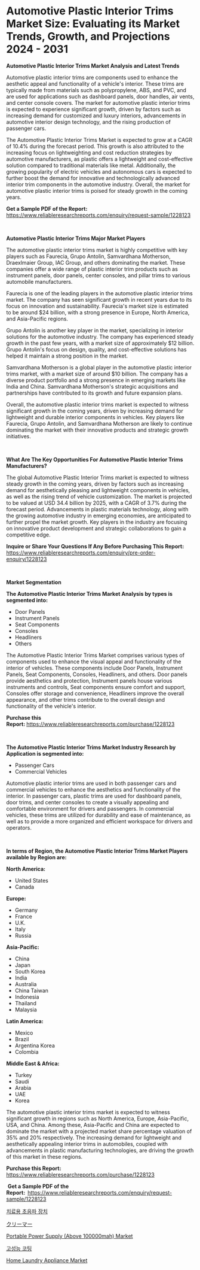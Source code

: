 <p><h1>Automotive Plastic Interior Trims Market Size: Evaluating its Market Trends, Growth, and Projections 2024 - 2031</h1></p><p><strong>Automotive Plastic Interior Trims Market Analysis and Latest Trends</strong></p>
<p><p>Automotive plastic interior trims are components used to enhance the aesthetic appeal and functionality of a vehicle's interior. These trims are typically made from materials such as polypropylene, ABS, and PVC, and are used for applications such as dashboard panels, door handles, air vents, and center console covers. The market for automotive plastic interior trims is expected to experience significant growth, driven by factors such as increasing demand for customized and luxury interiors, advancements in automotive interior design technology, and the rising production of passenger cars.</p><p>The Automotive Plastic Interior Trims Market is expected to grow at a CAGR of 10.4% during the forecast period. This growth is also attributed to the increasing focus on lightweighting and cost reduction strategies by automotive manufacturers, as plastic offers a lightweight and cost-effective solution compared to traditional materials like metal. Additionally, the growing popularity of electric vehicles and autonomous cars is expected to further boost the demand for innovative and technologically advanced interior trim components in the automotive industry. Overall, the market for automotive plastic interior trims is poised for steady growth in the coming years.</p></p>
<p><strong>Get a Sample PDF of the Report:&nbsp;</strong> <a href="https://www.reliableresearchreports.com/enquiry/request-sample/1228123">https://www.reliableresearchreports.com/enquiry/request-sample/1228123</a></p>
<p>&nbsp;</p>
<p><strong>Automotive Plastic Interior Trims Major Market Players</strong></p>
<p><p>The automotive plastic interior trims market is highly competitive with key players such as Faurecia, Grupo Antolin, Samvardhana Motherson, Draexlmaier Group, IAC Group, and others dominating the market. These companies offer a wide range of plastic interior trim products such as instrument panels, door panels, center consoles, and pillar trims to various automobile manufacturers.</p><p>Faurecia is one of the leading players in the automotive plastic interior trims market. The company has seen significant growth in recent years due to its focus on innovation and sustainability. Faurecia's market size is estimated to be around $24 billion, with a strong presence in Europe, North America, and Asia-Pacific regions.</p><p>Grupo Antolin is another key player in the market, specializing in interior solutions for the automotive industry. The company has experienced steady growth in the past few years, with a market size of approximately $12 billion. Grupo Antolin's focus on design, quality, and cost-effective solutions has helped it maintain a strong position in the market.</p><p>Samvardhana Motherson is a global player in the automotive plastic interior trims market, with a market size of around $10 billion. The company has a diverse product portfolio and a strong presence in emerging markets like India and China. Samvardhana Motherson's strategic acquisitions and partnerships have contributed to its growth and future expansion plans.</p><p>Overall, the automotive plastic interior trims market is expected to witness significant growth in the coming years, driven by increasing demand for lightweight and durable interior components in vehicles. Key players like Faurecia, Grupo Antolin, and Samvardhana Motherson are likely to continue dominating the market with their innovative products and strategic growth initiatives.</p></p>
<p>&nbsp;</p>
<p><strong>What Are The Key Opportunities For Automotive Plastic Interior Trims Manufacturers?</strong></p>
<p><p>The global Automotive Plastic Interior Trims market is expected to witness steady growth in the coming years, driven by factors such as increasing demand for aesthetically pleasing and lightweight components in vehicles, as well as the rising trend of vehicle customization. The market is projected to be valued at USD 34.4 billion by 2025, with a CAGR of 3.7% during the forecast period. Advancements in plastic materials technology, along with the growing automotive industry in emerging economies, are anticipated to further propel the market growth. Key players in the industry are focusing on innovative product development and strategic collaborations to gain a competitive edge.</p></p>
<p><strong>Inquire or Share Your Questions If Any Before Purchasing This Report:</strong> <a href="https://www.reliableresearchreports.com/enquiry/pre-order-enquiry/1228123">https://www.reliableresearchreports.com/enquiry/pre-order-enquiry/1228123</a></p>
<p>&nbsp;</p>
<p><strong>Market Segmentation</strong></p>
<p><strong>The Automotive Plastic Interior Trims Market Analysis by types is segmented into:</strong></p>
<p><ul><li>Door Panels</li><li>Instrument Panels</li><li>Seat Components</li><li>Consoles</li><li>Headliners</li><li>Others</li></ul></p>
<p><p>The Automotive Plastic Interior Trims Market comprises various types of components used to enhance the visual appeal and functionality of the interior of vehicles. These components include Door Panels, Instrument Panels, Seat Components, Consoles, Headliners, and others. Door panels provide aesthetics and protection, Instrument panels house various instruments and controls, Seat components ensure comfort and support, Consoles offer storage and convenience, Headliners improve the overall appearance, and other trims contribute to the overall design and functionality of the vehicle's interior.</p></p>
<p><strong>Purchase this Report:&nbsp;</strong><a href="https://www.reliableresearchreports.com/purchase/1228123">https://www.reliableresearchreports.com/purchase/1228123</a></p>
<p>&nbsp;</p>
<p><strong>The Automotive Plastic Interior Trims Market Industry Research by Application is segmented into:</strong></p>
<p><ul><li>Passenger Cars</li><li>Commercial Vehicles</li></ul></p>
<p><p>Automotive plastic interior trims are used in both passenger cars and commercial vehicles to enhance the aesthetics and functionality of the interior. In passenger cars, plastic trims are used for dashboard panels, door trims, and center consoles to create a visually appealing and comfortable environment for drivers and passengers. In commercial vehicles, these trims are utilized for durability and ease of maintenance, as well as to provide a more organized and efficient workspace for drivers and operators.</p></p>
<p>&nbsp;</p>
<p><strong>In terms of Region, the Automotive Plastic Interior Trims Market Players available by Region are:</strong></p>
<p>
    <p> <strong> North America: </strong>
        <ul>
            <li>United States</li>
            <li>Canada</li>
        </ul>
        </p> 
    <p> <strong> Europe: </strong>
        <ul>
            <li>Germany</li>
            <li>France</li>
            <li>U.K.</li>
            <li>Italy</li>
            <li>Russia</li>
        </ul>
        </p> 
    <p> <strong> Asia-Pacific: </strong>
        <ul>
            <li>China</li>
            <li>Japan</li>
            <li>South Korea</li>
            <li>India</li>
            <li>Australia</li>
            <li>China Taiwan</li>
            <li>Indonesia</li>
            <li>Thailand</li>
            <li>Malaysia</li>
        </ul>
        </p> 
    <p> <strong> Latin America: </strong>
        <ul>
            <li>Mexico</li>
            <li>Brazil</li>
            <li>Argentina Korea</li>
            <li>Colombia</li>
        </ul>
        </p> 
    <p> <strong> Middle East & Africa: </strong>
        <ul>
            <li>Turkey</li>
            <li>Saudi</li>
            <li>Arabia</li>
            <li>UAE</li>
            <li>Korea</li>
        </ul>
    </p>
    </p>
<p><p>The automotive plastic interior trims market is expected to witness significant growth in regions such as North America, Europe, Asia-Pacific, USA, and China. Among these, Asia-Pacific and China are expected to dominate the market with a projected market share percentage valuation of 35% and 20% respectively. The increasing demand for lightweight and aesthetically appealing interior trims in automobiles, coupled with advancements in plastic manufacturing technologies, are driving the growth of this market in these regions.</p></p>
<p><strong>Purchase this Report: </strong><a href="https://www.reliableresearchreports.com/purchase/1228123">https://www.reliableresearchreports.com/purchase/1228123</a></p>
<p>&nbsp;<strong>Get a Sample PDF of the Report:&nbsp;&nbsp;</strong><a href="https://www.reliableresearchreports.com/enquiry/request-sample/1228123">https://www.reliableresearchreports.com/enquiry/request-sample/1228123</a></p>
<p><strong></strong></p>
<p><p><a href="https://github.com/jntpkh496620/Market-Research-Report-List-1/blob/main/85038366323.md">치료용 초음파 장치</a></p><p><a href="https://github.com/ReyesKohler20231/Market-Research-Report-List-1/blob/main/94706017390.md">クリーマー</a></p><p><a href="https://github.com/Whitneyboyettebo9kiw7yr13/Market-Research-Report-List-1/blob/main/portable-power-supply-above-100000mah-market.md">Portable Power Supply (Above 100000mah) Market</a></p><p><a href="https://github.com/JonHarrtis67676y/Market-Research-Report-List-1/blob/main/18425246322.md">고성능 코팅</a></p><p><a href="https://github.com/sonuprakash1/Market-Research-Report-List-2/blob/main/home-laundry-appliance-market.md">Home Laundry Appliance Market</a></p></p>